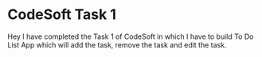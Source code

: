 # CodeSoft Task 1
Hey I have completed the Task 1 of CodeSoft in which I have to build To Do List App which will add the task, remove the task and edit the task.
